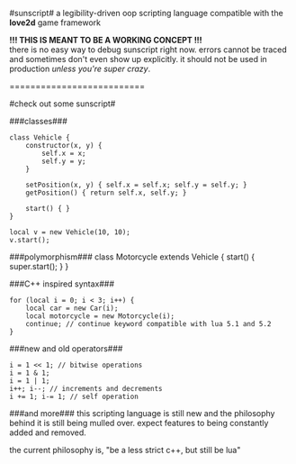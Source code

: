 #sunscript#
a legibility-driven oop scripting language compatible with the **love2d** game framework  

**!!! THIS IS MEANT TO BE A WORKING CONCEPT !!!**  
there is no easy way to debug sunscript right now. errors cannot be traced and sometimes don't even show up explicitly. it should not be used in production *unless you're super crazy*.

==========================

#check out some sunscript#

###classes###

	class Vehicle {
	    constructor(x, y) {
	        self.x = x;
	        self.y = y;
	    }
		    
	    setPosition(x, y) { self.x = self.x; self.y = self.y; }
	    getPosition() { return self.x, self.y; }
	    
	    start() { }
	}
	
	local v = new Vehicle(10, 10);
	v.start();
###polymorphism###
	class Motorcycle extends Vehicle {
		start() {
			super.start();
		}
	}

###C++ inspired syntax###

    for (local i = 0; i < 3; i++) {
        local car = new Car(i);
        local motorcycle = new Motorcycle(i);
        continue; // continue keyword compatible with lua 5.1 and 5.2
    }

###new and old operators###

	i = 1 << 1; // bitwise operations
	i = 1 & 1;
	i = 1 | 1;
	i++; i--; // increments and decrements
	i += 1; i-= 1; // self operation

###and more###
this scripting language is still new and the philosophy behind it is still being mulled over. expect features to being constantly added and removed.

the current philosophy is, "be a less strict c++, but still be lua"
